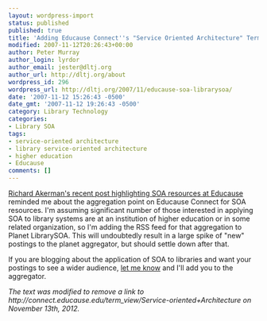 ```yaml
---
layout: wordpress-import
status: published
published: true
title: 'Adding Educause Connect''s "Service Oriented Architecture" Term to Planet LibrarySOA'
modified: 2007-11-12T20:26:43+00:00
author: Peter Murray
author_login: lyrdor
author_email: jester@dltj.org
author_url: http://dltj.org/about
wordpress_id: 296
wordpress_url: http://dltj.org/2007/11/educause-soa-librarysoa/
date: '2007-11-12 15:26:43 -0500'
date_gmt: '2007-11-12 19:26:43 -0500'
category: Library Technology
categories:
- Library SOA
tags:
- service-oriented architecture
- library service-oriented architecture
- higher education
- Educause
comments: []
---
```

<p><a href="http://scilib.typepad.com/science_library_pad/2007/11/soa-and-escienc.html" title="Science Library Pad: SOA and escience info via EDUCAUSE"> Richard Akerman's recent post highlighting SOA resources at Educause</a> reminded me about the <span class="removed_link" title="http://connect.educause.edu/term_view/Service-oriented+Architecture">aggregation point on Educause Connect for SOA resources</span>.  I'm assuming significant number of those interested in applying SOA to library systems are at an institution of higher education or in some related organization, so I'm adding the RSS feed for that aggregation to <span class="removed_link" title="http://librarysoa.dltj.org/">Planet LibrarySOA</span>.  This will undoubtedly result in a large spike of "new" postings to the planet aggregator, but should settle down after that.</p>
<p>If you are blogging about the application of SOA to libraries and want your postings to see a wider audience, <a href="/librarysoa-request/">let me know</a> and I'll add you to the aggregator.</p>
<p style="padding:0;margin:0;font-style:italic;" class="removed_link">The text was modified to remove a link to http://connect.educause.edu/term_view/Service-oriented+Architecture on November 13th, 2012.</p>
